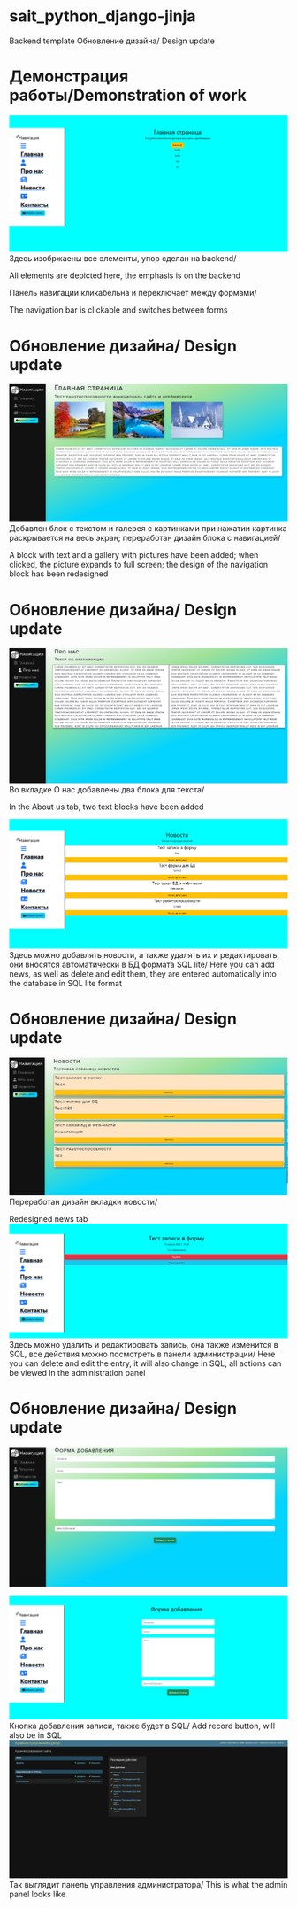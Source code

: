 # sait_python_django-jinja
Backend template
Обновление дизайна/ Design update
# Демонстрация работы/Demonstration of work
![Стартовый экран](https://github.com/Bibosiandre/sait_python_django-jinja/blob/master/demo/1.png)
Здесь изобржаены все элементы, упор сделан на backend/

All elements are depicted here, the emphasis is on the backend

Панель навигации кликабельна и переключает между формами/

The navigation bar is clickable and switches between forms

# Обновление дизайна/ Design update
![Стартовый экран](https://github.com/Bibosiandre/sait_python_django-jinja/blob/master/demo/7.png)
Добавлен блок с текстом и галерея с картинками при нажатии картинка раскрывается на весь экран; переработан дизайн блока с навигацией/

A block with text and a gallery with pictures have been added; when clicked, the picture expands to full screen; the design of the navigation block has been redesigned

# Обновление дизайна/ Design update
![Стартовый экран](https://github.com/Bibosiandre/sait_python_django-jinja/blob/master/demo/8.png)
Во вкладке О нас добавлены два блока для текста/

In the About us tab, two text blocks have been added

![Панель новости](https://github.com/Bibosiandre/sait_python_django-jinja/blob/master/demo/3.png)
Здесь можно добавлять новости, а также удалять их и редактировать, они вносятся автоматически в БД формата SQL lite/
Here you can add news, as well as delete and edit them, they are entered automatically into the database in SQL lite format

# Обновление дизайна/ Design update
![Стартовый экран](https://github.com/Bibosiandre/sait_python_django-jinja/blob/master/demo/9.png)
Переработан дизайн вкладки новости/

Redesigned news tab
![Форма редактирования](https://github.com/Bibosiandre/sait_python_django-jinja/blob/master/demo/6.png)
Здесь можно удалить и редактировать запись, она также изменится в SQL, все действия можно посмотреть в панели администрации/
Here you can delete and edit the entry, it will also change in SQL, all actions can be viewed in the administration panel

# Обновление дизайна/ Design update
![Стартовый экран](https://github.com/Bibosiandre/sait_python_django-jinja/blob/master/demo/10.png)

![Добавить запись](https://github.com/Bibosiandre/sait_python_django-jinja/blob/master/demo/4.png)
Кнопка добавления записи, также будет в SQL/
Add record button, will also be in SQL
![Админская часть](https://github.com/Bibosiandre/sait_python_django-jinja/blob/master/demo/5.png)
Так выглядит панель управления администратора/
This is what the admin panel looks like
